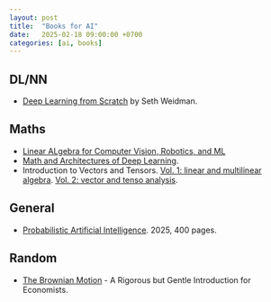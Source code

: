 ```yaml
---
layout: post
title:  "Books for AI"
date:   2025-02-18 09:00:00 +0700
categories: [ai, books]
---
```


## DL/NN
- [Deep Learning from Scratch](https://drive.google.com/file/d/1-0UeElqfj4g1h6ogkXFqxXFSc9n-3z2m/view) by Seth Weidman.

## Maths
- [Linear ALgebra for Computer Vision, Robotics, and ML](https://www.cis.upenn.edu/~cis5150/linalg-I-f.pdf)
- [Math and Architectures of Deep Learning](https://mathematical.digital/product/math-and-architectures-of-deep-learning-a-comprehensive-guide-and-course/).
- Introduction to Vectors and Tensors. [Vol. 1: linear and multilinear algebra](https://oaktrust.library.tamu.edu/items/42dbd71c-feb1-46ee-9115-5d39ddf9c1f6). [Vol. 2: vector and tenso analysis](https://oaktrust.library.tamu.edu/items/9a44f676-51c4-4803-b01e-60c92d72550b).


## General
- [Probabilistic Artificial Intelligence](https://arxiv.org/pdf/2502.05244). 2025, 400 pages.

## Random
- [The Brownian Motion](https://link.springer.com/content/pdf/10.1007/978-3-030-20103-6.pdf) - A Rigorous but Gentle Introduction for Economists.
